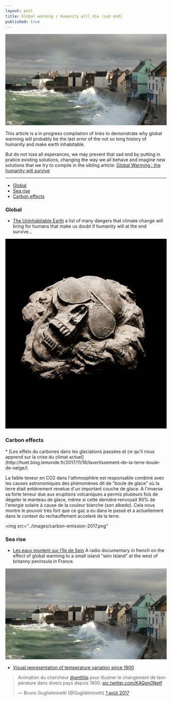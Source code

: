 ```yaml
---
layout: post
title: Global warming / Humanity will die [sad end]
published: true
---
```

<img src="../images/global-warming-ile-de-sein.jpg">

This article is a in progress compilation of links to demonstrate why global warming will probably be the last error of the not so long history of humanity and make earth inhabitable.

But do not lose all esperances, we may prevent that sad end by putting in pratice existing solutions, changing the way we all behave and imagine new solutions that we try to compile in the sibling article: [Global Warming : the humanity will survive](http://dev.sebastienlucas.com/global-warming-we-will-survive)

<hr/>

<ul>
  <li>
    <a href="#global">Global</a>
  </li>
  <li>
   <a href="#sea-rise">Sea rise</a>
  </li>
  <li>
    <a href="#carbon">Carbon effects</a>
  </li>
</ul> 
 
<h3 id="global">Global</h3>

* [The Uninhabitable Earth](http://nymag.com/daily/intelligencer/2017/07/climate-change-earth-too-hot-for-humans.html") a list of many dangers that climate change will bring for humans that make us doubt if humanity will at the end survive...

<a href="http://nymag.com/daily/intelligencer/2017/07/climate-change-earth-too-hot-for-humans.html"><img src="../images/global-warming-inhabitable-earth.jpg"></a>


<h3 id="carbon">Carbon effects</h3>
* [Les effets du carbones dans les glaciations passées et ce qu'il nous apprend sur la  crise du climat actuel](http://huet.blog.lemonde.fr/2017/11/16/lavertissement-de-la-terre-boule-de-neige/)

La faible teneur en CO2 dans l'athmosphère est responsable combiné avec les causes astronomiques des phénomènes dit de "boule de glace" où la terre était entièrement revetue d'un important couche de glace. A l'inverse sa forte teneur due aux eruptions volcaniques a permis plusieurs fois de dégeler le manteau de glace, même si cette dernière renvoyait 90% de l'energie solaire à cause de la couleur blanche (son albedo).
Cela nous montre le pouvoir très fort que ce gaz a eu dans le passé et a actuellement dans le context du rechauffement acceleré de la terre.

<img src="../images/carbon-emission-2017.png"

<h3 id="sea-rise">Sea rise</h3>

* [Les eaux montent sur l’île de Sein](https://www.franceculture.fr/emissions/lheure-du-documentaire/lheure-du-documentaire-lundi-24-juillet-2017) A radio documentary in french on the effect of global warming to a small island "sein Island" at the west of britanny peninsula in France.

<a href="https://www.franceculture.fr/emissions/lheure-du-documentaire/lheure-du-documentaire-lundi-24-juillet-2017" title="ile de sein and global warming"><img src="../images/global-warming-ile-de-sein.jpg"></a>

* [Visual representation of temperature variation since 1900](https://twitter.com/Guglielminetti/status/892351408250531840)

<blockquote class="twitter-tweet" data-lang="fr"><p lang="fr" dir="ltr">Animation du chercheur <a href="https://twitter.com/anttilip">@anttilip</a> pour illustrer le changement de température dans divers pays depuis 1900. <a href="https://t.co/KAQgn0Netf">pic.twitter.com/KAQgn0Netf</a></p>&mdash; Bruno Guglielminetti (@Guglielminetti) <a href="https://twitter.com/Guglielminetti/status/892351408250531840">1 août 2017</a></blockquote>
<script async src="//platform.twitter.com/widgets.js" charset="utf-8"></script>


